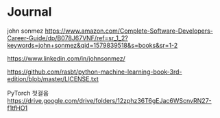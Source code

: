 # Journal


john sonmez
https://www.amazon.com/Complete-Software-Developers-Career-Guide/dp/B078J67VNF/ref=sr_1_2?keywords=john+sonmez&qid=1579839518&s=books&sr=1-2

https://www.linkedin.com/in/johnsonmez/

https://github.com/rasbt/python-machine-learning-book-3rd-edition/blob/master/LICENSE.txt

PyTorch 첫걸음
https://drive.google.com/drive/folders/12zphz36T6gEJac6WScnvRN27-f1tfHO1
